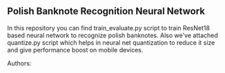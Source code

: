 ## Polish Banknote Recognition Neural Network
In this repository you can find train_evaluate.py script to train ResNet18 based neural network to recognize polish banknotes. Also we've attached quantize.py script which helps in neural net quantization to reduce it size and give performance boost on mobile devices.

Authors:
